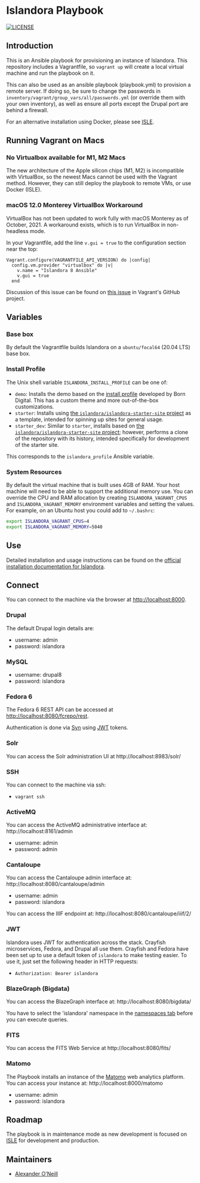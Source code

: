 # Islandora Playbook
[![LICENSE](https://img.shields.io/badge/license-MIT-blue.svg?style=flat-square)](./LICENSE)

## Introduction

This is an Ansible playbook for provisioning an instance of Islandora. This repository includes a Vagrantfile, so `vagrant up` will create a local virtual machine and run the playbook on it.

This can also be used as an ansible playbook (playbook.yml) to provision a remote server. If doing so, be sure to change the passwords in `inventory/vagrant/group_vars/all/passwords.yml` (or override them with your own inventory), as well as ensure all ports except the Drupal port are behind a firewall.

For an alternative installation using Docker, please see [ISLE](https://islandora.github.io/documentation/installation/docker-introduction/).

## Running Vagrant on Macs

### No Virtualbox available for M1, M2 Macs

The new architecture of the Apple silicon chips (M1, M2) is incompatible with VirtualBox,
so the newest Macs cannot be used with the Vagrant method. However, they can still deploy
the playbook to remote VMs, or use Docker (ISLE).

### macOS 12.0 Monterey VirtualBox Workaround

VirtualBox has not been updated to work fully with macOS Monterey as of October, 2021.
A workaround exists, which is to run VirtualBox in non-headless mode.

In your Vagrantfile, add the line `v.gui = true` to the configuration section near the top:

```
Vagrant.configure(VAGRANTFILE_API_VERSION) do |config|
  config.vm.provider "virtualbox" do |v|
    v.name = "Islandora 8 Ansible"
    v.gui = true
  end
```

Discussion of this issue can be found on [this issue](https://github.com/hashicorp/vagrant/issues/12557
) in Vagrant's GitHub project.

## Variables

### Base box

By default the Vagrantfile builds Islandora on a `ubuntu/focal64` (20.04 LTS) base box.


### Install Profile

The Unix shell variable `ISLANDORA_INSTALL_PROFILE` can be one of:

* `demo`: Installs the demo based on the [install profile](https://github.com/Islandora-Devops/islandora_install_profile_demo) developed by Born Digital. This has a custom theme and more out-of-the-box customizations.
* `starter`: Installs using [the `islandora/islandora-starter-site` project](https://github.com/Islandora/islandora-starter-site/) as a template, intended for spinning up sites for general usage.
* `starter_dev`: Similar to `starter`, installs based on [the `islandora/islandora-starter-site` project](https://github.com/Islandora/islandora-starter-site/); however, performs a clone of the repository with its history, intended specifically for development of the starter site.

This corresponds to the `islandora_profile` Ansible variable.

### System Resources

By default the virtual machine that is built uses 4GB of RAM. Your host machine will need to be able to support the additional memory use. You can override the CPU and RAM allocation by creating `ISLANDORA_VAGRANT_CPUS` and `ISLANDORA_VAGRANT_MEMORY` environment variables and setting the values. For example, on an Ubuntu host you could add to `~/.bashrc`:

```bash
export ISLANDORA_VAGRANT_CPUS=4
export ISLANDORA_VAGRANT_MEMORY=5040
```

## Use

Detailed installation and usage instructions can be found on the [official installation documentation for Islandora](https://islandora.github.io/documentation/installation/playbook/).

## Connect

You can connect to the machine via the browser at [http://localhost:8000](http://localhost:8000).

### Drupal

The default Drupal login details are:

  * username: admin
  * password: islandora

### MySQL

  * username: drupal8
  * password: islandora

### Fedora 6

The Fedora 6 REST API can be accessed at [http://localhost:8080/fcrepo/rest](http://localhost:8080/fcrepo/rest).

Authentication is done via [Syn](https://github.com/Islandora/Syn) using [JWT](https://jwt.io) tokens.

### Solr

You can access the Solr administration UI at http://localhost:8983/solr/

### SSH

You can connect to the machine via ssh:

  * `vagrant ssh`

### ActiveMQ

You can access the ActiveMQ administrative interface at: http://localhost:8161/admin

  * username: admin
  * password: admin


### Cantaloupe

You can access the Cantaloupe admin interface at: http://localhost:8080/cantaloupe/admin

  * username: admin
  * password: islandora

You can access the IIIF endpoint at: http://localhost:8080/cantaloupe/iiif/2/

### JWT

Islandora uses JWT for authentication across the stack. Crayfish microservices, Fedora, and Drupal all use them.
Crayfish and Fedora have been set up to use a default token of `islandora` to make testing easier. To use it, just set
the following header in HTTP requests:

  * `Authorization: Bearer islandora`

### BlazeGraph (Bigdata)

You can access the BlazeGraph interface at: http://localhost:8080/bigdata/

You have to select the 'islandora' namespace in the [namespaces tab](http://localhost:8080/bigdata/#namespaces) before you can execute queries.

### FITS

You can access the FITS Web Service at http://localhost:8080/fits/

### Matomo

The Playbook installs an instance of the [Matomo](https://matomo.org/) web analytics platform. You can access your instance at: http://localhost:8000/matomo

  * username: admin
  * password: islandora

## Roadmap

The playbook is in maintenance mode as new development is focused on [ISLE](https://islandora.github.io/documentation/installation/docker-compose/) for development and production.

## Maintainers

* [Alexander O'Neill](https://github.com/alxp)
